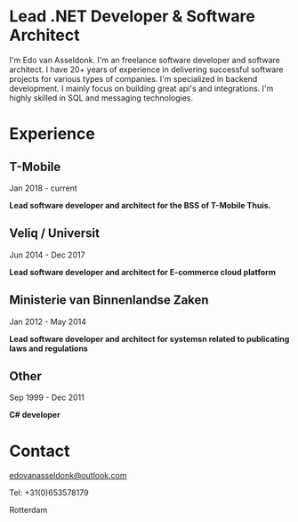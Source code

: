 # Lead .NET Developer & Software Architect

I'm Edo van Asseldonk. I'm an freelance software developer and software architect. I have 20+ years of experience in delivering successful software projects for various types of companies.
I'm specialized in backend development. I mainly focus on building great api's and integrations. I'm highly skilled in SQL and messaging technologies.


# Experience
## T-Mobile
Jan 2018 - current

**Lead software developer and architect for the BSS of T-Mobile Thuis.**

## Veliq / Universit
Jun 2014 - Dec 2017

**Lead software developer and architect for E-commerce cloud platform**

## Ministerie van Binnenlandse Zaken
Jan 2012 - May 2014

**Lead software developer and architect for systemsn related to publicating laws and regulations**


## Other
Sep 1999 - Dec 2011

**C# developer**

# Contact
edovanasseldonk@outlook.com

Tel: +31(0)653578179

Rotterdam
